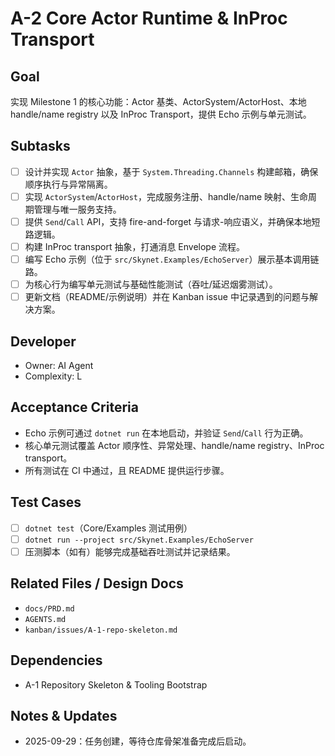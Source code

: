 # A-2 Core Actor Runtime & InProc Transport

## Goal
实现 Milestone 1 的核心功能：Actor 基类、ActorSystem/ActorHost、本地 handle/name registry 以及 InProc Transport，提供 Echo 示例与单元测试。

## Subtasks
- [ ] 设计并实现 `Actor` 抽象，基于 `System.Threading.Channels` 构建邮箱，确保顺序执行与异常隔离。
- [ ] 实现 `ActorSystem`/`ActorHost`，完成服务注册、handle/name 映射、生命周期管理与唯一服务支持。
- [ ] 提供 `Send`/`Call` API，支持 fire-and-forget 与请求-响应语义，并确保本地短路逻辑。
- [ ] 构建 InProc transport 抽象，打通消息 Envelope 流程。
- [ ] 编写 Echo 示例（位于 `src/Skynet.Examples/EchoServer`）展示基本调用链路。
- [ ] 为核心行为编写单元测试与基础性能测试（吞吐/延迟烟雾测试）。
- [ ] 更新文档（README/示例说明）并在 Kanban issue 中记录遇到的问题与解决方案。

## Developer
- Owner: AI Agent
- Complexity: L

## Acceptance Criteria
- Echo 示例可通过 `dotnet run` 在本地启动，并验证 `Send`/`Call` 行为正确。
- 核心单元测试覆盖 Actor 顺序性、异常处理、handle/name registry、InProc transport。
- 所有测试在 CI 中通过，且 README 提供运行步骤。

## Test Cases
- [ ] `dotnet test`（Core/Examples 测试用例）
- [ ] `dotnet run --project src/Skynet.Examples/EchoServer`
- [ ] 压测脚本（如有）能够完成基础吞吐测试并记录结果。

## Related Files / Design Docs
- `docs/PRD.md`
- `AGENTS.md`
- `kanban/issues/A-1-repo-skeleton.md`

## Dependencies
- A-1 Repository Skeleton & Tooling Bootstrap

## Notes & Updates
- 2025-09-29：任务创建，等待仓库骨架准备完成后启动。
